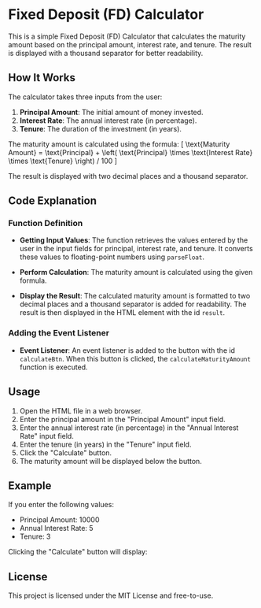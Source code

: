 # Fixed Deposit (FD) Calculator

This is a simple Fixed Deposit (FD) Calculator that calculates the maturity amount based on the principal amount, interest rate, and tenure. The result is displayed with a thousand separator for better readability.

## How It Works

The calculator takes three inputs from the user:
1. **Principal Amount**: The initial amount of money invested.
2. **Interest Rate**: The annual interest rate (in percentage).
3. **Tenure**: The duration of the investment (in years).

The maturity amount is calculated using the formula:
\[ \text{Maturity Amount} = \text{Principal} + \left( \text{Principal} \times \text{Interest Rate} \times \text{Tenure} \right) / 100 \]

The result is displayed with two decimal places and a thousand separator.

## Code Explanation

### Function Definition


- **Getting Input Values**: The function retrieves the values entered by the user in the input fields for principal, interest rate, and tenure. It converts these values to floating-point numbers using `parseFloat`.

- **Perform Calculation**: The maturity amount is calculated using the given formula.

- **Display the Result**: The calculated maturity amount is formatted to two decimal places and a thousand separator is added for readability. The result is then displayed in the HTML element with the id `result`.

### Adding the Event Listener



- **Event Listener**: An event listener is added to the button with the id `calculateBtn`. When this button is clicked, the `calculateMaturityAmount` function is executed.

## Usage

1. Open the HTML file in a web browser.
2. Enter the principal amount in the "Principal Amount" input field.
3. Enter the annual interest rate (in percentage) in the "Annual Interest Rate" input field.
4. Enter the tenure (in years) in the "Tenure" input field.
5. Click the "Calculate" button.
6. The maturity amount will be displayed below the button.

## Example

If you enter the following values:
- Principal Amount: 10000
- Annual Interest Rate: 5
- Tenure: 3

Clicking the "Calculate" button will display:




## License

This project is licensed under the MIT License and free-to-use. 

